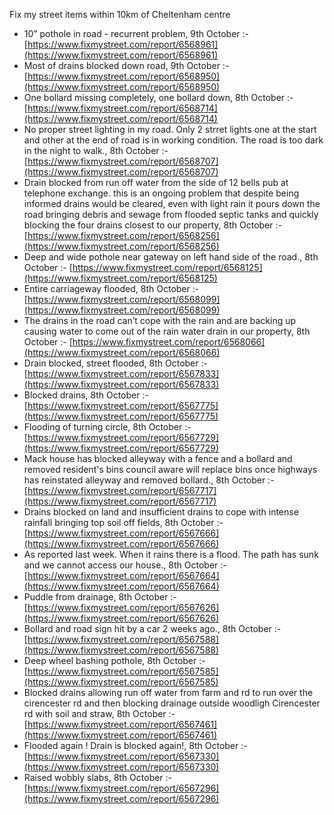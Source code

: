 Fix my street items within 10km of Cheltenham centre

<!-- fix_marker starts -->

- 10” pothole in road - recurrent problem, 9th October :- [https://www.fixmystreet.com/report/6568961](https://www.fixmystreet.com/report/6568961)
- Most of drains blocked down road, 9th October :- [https://www.fixmystreet.com/report/6568950](https://www.fixmystreet.com/report/6568950)
- One bollard missing completely, one bollard down, 8th October :- [https://www.fixmystreet.com/report/6568714](https://www.fixmystreet.com/report/6568714)
- No proper street lighting in my road. Only 2 strret lights one at the start and other at the end of road is in working condition. The road is too dark in the night to walk., 8th October :- [https://www.fixmystreet.com/report/6568707](https://www.fixmystreet.com/report/6568707)
- Drain blocked from run off water from the side of 12 bells pub at telephone exchange. this is an ongoing problem that despite being informed drains would be cleared, even with light rain it pours down the road bringing debris and sewage from flooded septic tanks and quickly blocking the four drains closest to our property, 8th October :- [https://www.fixmystreet.com/report/6568256](https://www.fixmystreet.com/report/6568256)
- Deep and wide pothole near gateway on left hand side of the road., 8th October :- [https://www.fixmystreet.com/report/6568125](https://www.fixmystreet.com/report/6568125)
- Entire carriageway flooded, 8th October :- [https://www.fixmystreet.com/report/6568099](https://www.fixmystreet.com/report/6568099)
- The drains in the road can’t cope with the rain and are backing up causing water to come out of the rain water drain in our property, 8th October :- [https://www.fixmystreet.com/report/6568066](https://www.fixmystreet.com/report/6568066)
- Drain blocked, street flooded, 8th October :- [https://www.fixmystreet.com/report/6567833](https://www.fixmystreet.com/report/6567833)
- Blocked drains, 8th October :- [https://www.fixmystreet.com/report/6567775](https://www.fixmystreet.com/report/6567775)
- Flooding of turning circle, 8th October :- [https://www.fixmystreet.com/report/6567729](https://www.fixmystreet.com/report/6567729)
- Mack house has blocked alleyway with a fence and a bollard and removed resident's bins council aware will replace bins once highways has reinstated alleyway and removed bollard., 8th October :- [https://www.fixmystreet.com/report/6567717](https://www.fixmystreet.com/report/6567717)
- Drains blocked on land and insufficient drains to cope with intense rainfall bringing top soil off fields, 8th October :- [https://www.fixmystreet.com/report/6567666](https://www.fixmystreet.com/report/6567666)
- As reported last week. When it rains there is a flood. The path has sunk and we cannot access our house., 8th October :- [https://www.fixmystreet.com/report/6567664](https://www.fixmystreet.com/report/6567664)
- Puddle from drainage, 8th October :- [https://www.fixmystreet.com/report/6567626](https://www.fixmystreet.com/report/6567626)
- Bollard and road sign hit by a car 2 weeks ago., 8th October :- [https://www.fixmystreet.com/report/6567588](https://www.fixmystreet.com/report/6567588)
- Deep wheel bashing pothole, 8th October :- [https://www.fixmystreet.com/report/6567585](https://www.fixmystreet.com/report/6567585)
- Blocked drains allowing run off water from farm and rd to run over the cirencester rd and then blocking drainage outside woodligh Cirencester rd with soil and straw, 8th October :- [https://www.fixmystreet.com/report/6567461](https://www.fixmystreet.com/report/6567461)
- Flooded again ! Drain is blocked again!, 8th October :- [https://www.fixmystreet.com/report/6567330](https://www.fixmystreet.com/report/6567330)
- Raised wobbly slabs, 8th October :- [https://www.fixmystreet.com/report/6567296](https://www.fixmystreet.com/report/6567296)

<!-- fix_marker ends -->